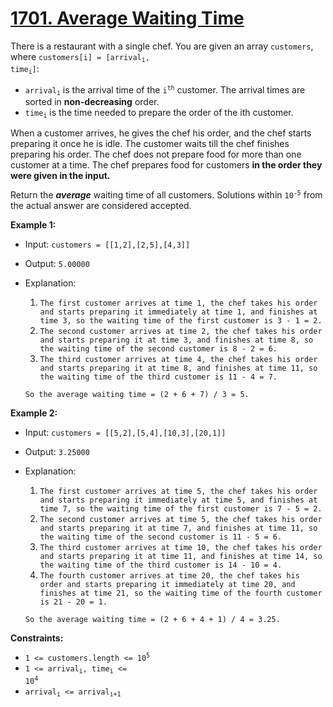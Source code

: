# [1701. Average Waiting Time](https://leetcode.com/problems/average-waiting-time)

There is a restaurant with a single chef. You are given an array `customers`, where <code>customers[i] = [arrival<sub>i</sub>, time<sub>i</sub>]</code>:

- <code>arrival<sub>i</sub></code> is the arrival time of the <code>i<sup>th</sup></code> customer. The arrival times are sorted in **non-decreasing** order.
- <code>time<sub>i</sub></code> is the time needed to prepare the order of the ith customer.

When a customer arrives, he gives the chef his order, and the chef starts preparing it once he is idle. The customer waits till the chef finishes preparing his order. The chef does not prepare food for more than one customer at a time. The chef prepares food for customers **in the order they were given in the input.**

Return the ***average*** waiting time of all customers. Solutions within <code>10<sup>-5</sup></code> from the actual answer are considered accepted.


**Example 1:**

- Input: `customers = [[1,2],[2,5],[4,3]]`
- Output: `5.00000`
- Explanation:
  1. `The first customer arrives at time 1, the chef takes his order and starts preparing it immediately at time 1, and finishes at time 3, so the waiting time of the first customer is 3 - 1 = 2.`
  2. `The second customer arrives at time 2, the chef takes his order and starts preparing it at time 3, and finishes at time 8, so the waiting time of the second customer is 8 - 2 = 6.`
  3. `The third customer arrives at time 4, the chef takes his order and starts preparing it at time 8, and finishes at time 11, so the waiting time of the third customer is 11 - 4 = 7.`

  `So the average waiting time = (2 + 6 + 7) / 3 = 5.`

**Example 2:**

- Input: `customers = [[5,2],[5,4],[10,3],[20,1]]`
- Output: `3.25000`
- Explanation:
  1. `The first customer arrives at time 5, the chef takes his order and starts preparing it immediately at time 5, and finishes at time 7, so the waiting time of the first customer is 7 - 5 = 2.`
  2. `The second customer arrives at time 5, the chef takes his order and starts preparing it at time 7, and finishes at time 11, so the waiting time of the second customer is 11 - 5 = 6.`
  3. `The third customer arrives at time 10, the chef takes his order and starts preparing it at time 11, and finishes at time 14, so the waiting time of the third customer is 14 - 10 = 4.`
  4. `The fourth customer arrives at time 20, the chef takes his order and starts preparing it immediately at time 20, and finishes at time 21, so the waiting time of the fourth customer is 21 - 20 = 1.`

  `So the average waiting time = (2 + 6 + 4 + 1) / 4 = 3.25.`
 

**Constraints:**

- <code>1 <= customers.length <= 10<sup>5</sup></code>
- <code>1 <= arrival<sub>i</sub>, time<sub>i</sub> <= 10<sup>4</sup></code>
- <code>arrival<sub>i</sub> <= arrival<sub>i+1</sub></code>


